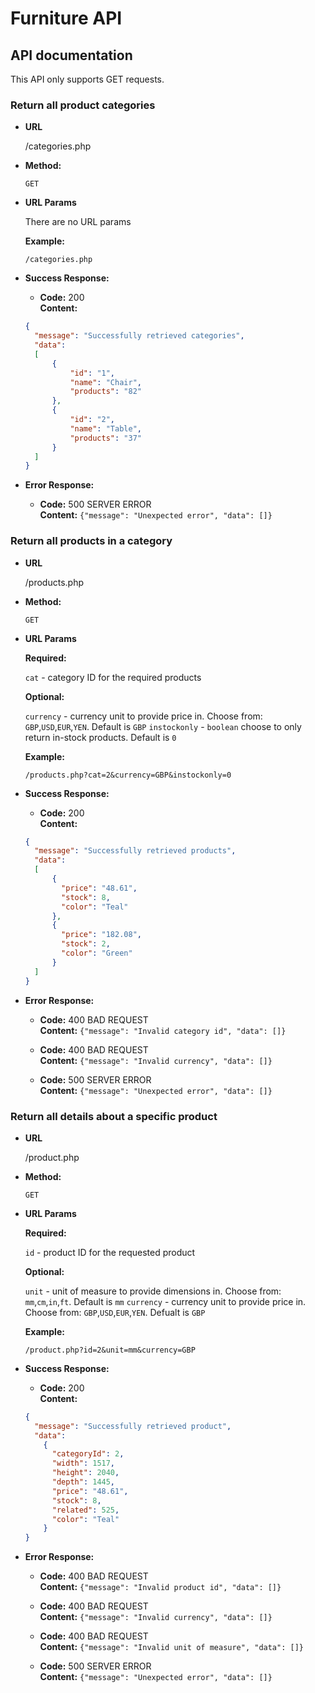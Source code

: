 # Furniture API

## API documentation

This API only supports GET requests.
### Return all product categories

* **URL**

  /categories.php

* **Method:**

  `GET`

* **URL Params**

   There are no URL params

  **Example:**

  `/categories.php`

* **Success Response:**

    * **Code:** 200 <br />
      **Content:** <br />

  ```json
  {
    "message": "Successfully retrieved categories",
    "data":
    [
        {
            "id": "1",
            "name": "Chair",
            "products": "82"
        },
        {
            "id": "2",
            "name": "Table",
            "products": "37"
        }
    ]
  }
  ```

* **Error Response:**

    * **Code:** 500 SERVER ERROR <br />
      **Content:** `{"message": "Unexpected error", "data": []}`

### Return all products in a category

* **URL**

  /products.php

* **Method:**

  `GET`

* **URL Params**

   **Required:**
   
   `cat` - category ID for the required products
   
   **Optional:**
  
  `currency` - currency unit to provide price in. Choose from: `GBP`,`USD`,`EUR`,`YEN`. Default is `GBP`
  `instockonly` - `boolean` choose to only return in-stock products. Default is `0`

  **Example:**

  `/products.php?cat=2&currency=GBP&instockonly=0`

* **Success Response:**

    * **Code:** 200 <br />
      **Content:** <br />

  ```json
  {
    "message": "Successfully retrieved products",
    "data":
    [
        {
          "price": "48.61",
          "stock": 8,
          "color": "Teal"
        },
        {
          "price": "182.08",
          "stock": 2,
          "color": "Green"
        }
    ]
  }
  ```

* **Error Response:**

    * **Code:** 400 BAD REQUEST <br />
      **Content:** `{"message": "Invalid category id", "data": []}`
      
    * **Code:** 400 BAD REQUEST <br />
      **Content:** `{"message": "Invalid currency", "data": []}`

    * **Code:** 500 SERVER ERROR <br />
      **Content:** `{"message": "Unexpected error", "data": []}`

### Return all details about a specific product

* **URL**

  /product.php

* **Method:**

  `GET`

* **URL Params**

   **Required:**
   
   `id` - product ID for the requested product

  **Optional:**
  
  `unit` - unit of measure to provide dimensions in. Choose from: `mm`,`cm`,`in`,`ft`. Default is `mm`
  `currency` - currency unit to provide price in. Choose from: `GBP`,`USD`,`EUR`,`YEN`. Defualt is `GBP`

  **Example:**

  `/product.php?id=2&unit=mm&currency=GBP`

* **Success Response:**

    * **Code:** 200 <br />
      **Content:** <br />

  ```json
  {
    "message": "Successfully retrieved product",
    "data":
      {
        "categoryId": 2,
        "width": 1517,
        "height": 2040,
        "depth": 1445,
        "price": "48.61",
        "stock": 8,
        "related": 525,
        "color": "Teal"
      }
  }
  ```

* **Error Response:**

    * **Code:** 400 BAD REQUEST <br />
      **Content:** `{"message": "Invalid product id", "data": []}`
      
    * **Code:** 400 BAD REQUEST <br />
      **Content:** `{"message": "Invalid currency", "data": []}`
            
    * **Code:** 400 BAD REQUEST <br />
      **Content:** `{"message": "Invalid unit of measure", "data": []}`

    * **Code:** 500 SERVER ERROR <br />
      **Content:** `{"message": "Unexpected error", "data": []}`

